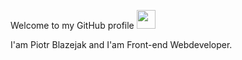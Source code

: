 Welcome to my GitHub profile <img src="https://c.tenor.com/z2xJqhCpneIAAAAM/wave-hand.gif" width="30px">

I'am Piotr Blazejak and I'am Front-end Webdeveloper.

<!--
**BlazejakPiotr/BlazejakPiotr** is a ✨ _special_ ✨ repository because its `README.md` (this file) appears on your GitHub profile.

Here are some ideas to get you started:

- 🔭 I’m currently working on ...
- 🌱 I’m currently learning ...
- 👯 I’m looking to collaborate on ...
- 🤔 I’m looking for help with ...
- 💬 Ask me about ...
- 📫 How to reach me: ...
- 😄 Pronouns: ...
- ⚡ Fun fact: ...
-->
